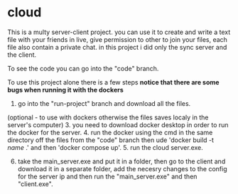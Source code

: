 # cloud
This is a multy server-client project.
you can use it to create and write a text file with your friends in live, give permission to other to join your files, each file also contain a private chat.
in this project i did only the sync server and the client.
 
To see the code you can go into the "code" branch.

To use this project alone there is a few steps
**notice that there are some bugs when running it with the dockers**
1. go into the "run-project" branch and download all the files.
   
(optional - to use with dockers otherwise the files saves localy in the server's computer)
3. you need to download docker desktop in order to run the docker for the server.
4. run the docker using the cmd in the same directory off the files from the "code" branch then ude 'docker build -t *name* .' and then 'docker compose up'.
5. run the cloud server.exe.

6. take the main_server.exe and put it in a folder, then go to the client and download it in a separate folder, add the necesry changes to the config for the server ip and then run the "main_server.exe" and then "client.exe".
